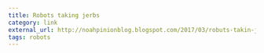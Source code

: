 ```yaml
---
title: Robots taking jerbs
category: link
external_url: http://noahpinionblog.blogspot.com/2017/03/robuts-takin-jerbs.html?m=1
tags: robots
---
```

